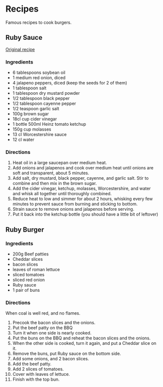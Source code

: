 # Recipes

Famous recipes to cook burgers.

## Ruby Sauce

[Original recipe](http://www.foodnetwork.com/recipes/rubys-barbecue-sauce-recipe.html)

### Ingredients

* 6 tablespoons soybean oil
* 1 medium red onion, diced
* 4 jalapeno peppers, diced (keep the seeds for 2 of them)
* 1 tablespoon salt
* 1 tablespoon dry mustard powder
* 1/2 tablespoon black pepper
* 1/2 tablespoon cayenne pepper
* 1/2 teaspoon garlic salt
* 100g brown sugar
* 18cl cup cider vinegar
* 1 bottle 500ml Heinz tomato ketchup
* 150g cup molasses
* 13 cl Worcestershire sauce
* 12 cl water

### Directions

1. Heat oil in a large saucepan over medium heat.
2. Add onions and jalapenos and cook over medium heat until onions are soft and transparent, about 5 minutes.
3. Add salt, dry mustard, black pepper, cayenne, and garlic salt. Stir to combine and then mix in the brown sugar.
4. Add the cider vinegar, ketchup, molasses, Worcestershire, and water and whisk all together until thoroughly combined.
5. Reduce heat to low and simmer for about 2 hours, whisking every few minutes to prevent sauce from burning and sticking to bottom.
6. Strain sauce to remove onions and jalapenos before serving.
7. Put it back into the ketchup bottle (you should have a little bit of leftover)

## Ruby Burger

### Ingredients

* 200g Beef patties
* Cheddar slices
* bacon slices
* leaves of roman lettuce
* sliced tomatoes
* sliced red onion
* Ruby sauce
* 1 pair of buns
 
### Directions

When coal is well red, and no flames.

1. Precook the bacon slices and the onions.
2. Put the beef patty on the BBQ
3. Turn it when one side is nearly cooked.
4. Put the buns on the BBQ and reheat the bacon slices and the onions.
5. When the other side is cooked, turn it again, and put a Cheddar slice on it.
6. Remove the buns, put Ruby sauce on the bottom side.
7. Add some onions, and 2 bacon slices.
8. Add the beef patty.
8. Add 2 slices of tomatoes.
9. Cover with leaves of lettuce.
10. Finish with the top bun.
